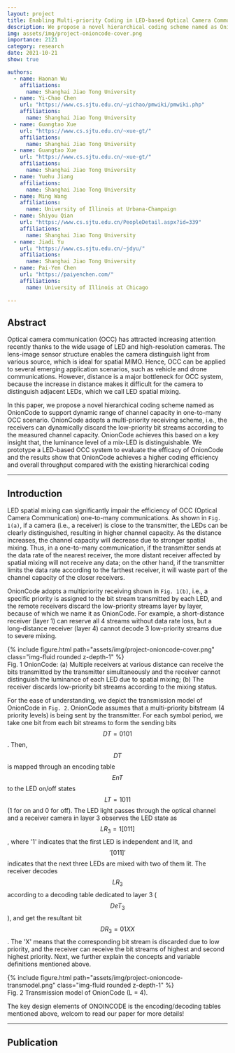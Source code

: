 ```yaml
---
layout: project
title: Enabling Multi-priority Coding in LED-based Optical Camera Communications
description: We propose a novel hierarchical coding scheme named as OnionCode to support dynamic range of channel capacity in one-to-many OCC scenario.
img: assets/img/project-onioncode-cover.png
importance: 2121
category: research
date: 2021-10-21
show: true

authors:
  - name: Haonan Wu
    affiliations:
      name: Shanghai Jiao Tong University
  - name: Yi-Chao Chen
    url: "https://www.cs.sjtu.edu.cn/~yichao/pmwiki/pmwiki.php"
    affiliations:
      name: Shanghai Jiao Tong University
  - name: Guangtao Xue
    url: "https://www.cs.sjtu.edu.cn/~xue-gt/"
    affiliations:
      name: Shanghai Jiao Tong University
  - name: Guangtao Xue
    url: "https://www.cs.sjtu.edu.cn/~xue-gt/"
    affiliations:
      name: Shanghai Jiao Tong University
  - name: Yuehu Jiang
    affiliations:
      name: Shanghai Jiao Tong University
  - name: Ming Wang
    affiliations:
      name: University of Illinois at Urbana-Champaign
  - name: Shiyou Qian
    url: "https://www.cs.sjtu.edu.cn/PeopleDetail.aspx?id=339"
    affiliations:
      name: Shanghai Jiao Tong University
  - name: Jiadi Yu
    url: "https://www.cs.sjtu.edu.cn/~jdyu/"
    affiliations:
      name: Shanghai Jiao Tong University
  - name: Pai-Yen Chen
    url: "https://paiyenchen.com/"
    affiliations:
      name: University of Illinois at Chicago
    
---
```


## Abstract

Optical camera communication (OCC) has attracted increasing attention recently thanks to the wide usage of LED and high-resolution cameras. The lens-image sensor structure enables the camera distinguish light from various source, which is ideal for spatial MIMO. Hence, OCC can be applied to several emerging application scenarios, such as vehicle and drone communications. However, distance is a major bottleneck for OCC system, because the increase in distance makes it difficult for the camera to distinguish adjacent LEDs, which we call LED spatial mixing. 

In this paper, we propose a novel hierarchical coding scheme named as OnionCode to support dynamic range of channel capacity in one-to-many OCC scenario. OnionCode adopts a multi-priority receiving scheme, i.e., the receivers can dynamically discard the low-priority bit streams according to the measured channel capacity. OnionCode achieves this based on a key insight that, the luminance level of a mix-LED is distinguishable. We prototype a LED-based OCC system to evaluate the efficacy of OnionCode and the results show that OnionCode achieves a higher coding efficiency and overall throughput compared with the existing hierarchical coding


***

## Introduction

LED spatial mixing can significantly impair the efficiency of OCC (Optical Camera Communication) one-to-many communications. As shown in `Fig. 1(a)`, if a camera (i.e., a receiver) is close to the transmitter, the LEDs can be clearly distinguished, resulting in higher channel capacity. As the distance increases, the channel capacity will decrease due to stronger spatial mixing. Thus, in a one-to-many communication, if the transmitter sends at the data rate of the nearest receiver, the more distant receiver affected by spatial mixing will not receive any data; on the other hand, if the transmitter limits the data rate according to the farthest receiver, it will waste part of the channel capacity of the closer receivers.

OnionCode adopts a multipriority receiving shown in `Fig. 1(b)`, i.e., a specific priority is assigned to the bit stream transmitted by each LED, and the remote receivers discard the low-priority streams layer by layer, because of which we name it as OnionCode. For example, a short-distance receiver (layer 1) can reserve all 4 streams without data rate loss, but a long-distance receiver (layer 4) cannot decode 3 low-priority streams due to severe mixing.

<div class="row justify-content-sm-center">
    <div class="col-sm-8 mt-3 mt-md-0">
        {% include figure.html path="assets/img/project-onioncode-cover.png" class="img-fluid rounded z-depth-1" %}
    </div>
</div>
<div class="caption">
    Fig. 1 OnionCode: (a) Multiple receivers at various distance can receive the bits transmitted by the transmitter simultaneously and the receiver cannot distinguish the luminance of each LED due to spatial mixing; (b) The receiver discards low-priority bit streams according to the mixing status.
</div>


For the ease of understanding, we depict the transmission model of OnionCode in `Fig. 2`. OnionCode assumes that a multi-priority bitstream (4 priority levels) is being sent by the transmitter. For each symbol period, we take one bit from each bit streams to form the sending bits $$ DT = 0101 $$. Then, $$ DT $$ is mapped through an encoding table $$ EnT $$ to the LED on/off states $$ LT = 1011 $$ (1 for on and 0 for off). The LED light passes through the optical channel and a receiver camera in layer 3 observes the LED state as $$ LR_3 = 1[011] $$, where '1' indicates that the first LED is independent and lit, and $$ '[011]' $$ indicates that the next three LEDs are mixed with two of them lit. The receiver decodes $$ LR_3 $$ according to a decoding table dedicated to layer 3 ($$ DeT_3 $$), and get the resultant bit $$ DR_3 = 01XX $$. The 'X' means that the corresponding bit stream is discarded due to low priority, and the receiver can receive the bit streams of highest and second highest priority. Next, we further explain the concepts and variable definitions mentioned above.

<div class="row justify-content-sm-center">
    <div class="col-sm-8 mt-3 mt-md-0">
        {% include figure.html path="assets/img/project-onioncode-transmodel.png" class="img-fluid rounded z-depth-1" %}
    </div>
</div>
<div class="caption">
    Fig. 2 Transmission model of OnionCode (L = 4).
</div>

The key design elements of ONOINCODE is the encoding/decoding tables mentioned above, welcom to read our paper for more details!


***

## Publication

<div hidden>
{% cite wu-infocom22 %}
</div>



